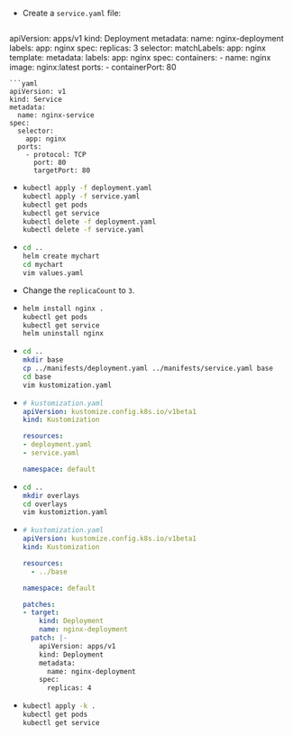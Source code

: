 * Create a `service.yaml` file:
  ```yaml
apiVersion: apps/v1
kind: Deployment
metadata:
  name: nginx-deployment
  labels:
    app: nginx
spec:
  replicas: 3
  selector:
    matchLabels:
      app: nginx
  template:
    metadata:
      labels:
        app: nginx
    spec:
      containers:
        - name: nginx
          image: nginx:latest
          ports:
            - containerPort: 80


  ```
  ```yaml
  apiVersion: v1
  kind: Service
  metadata:
    name: nginx-service
  spec:
    selector:
      app: nginx
    ports:
      - protocol: TCP
        port: 80
        targetPort: 80
  ```

* ```bash
  kubectl apply -f deployment.yaml
  kubectl apply -f service.yaml
  kubectl get pods
  kubectl get service
  kubectl delete -f deployment.yaml
  kubectl delete -f service.yaml
  ```

* ```bash
  cd ..
  helm create mychart
  cd mychart
  vim values.yaml
  ```

* Change the `replicaCount` to `3`.

* ```bash
  helm install nginx .
  kubectl get pods
  kubectl get service
  helm uninstall nginx
  ```

* ```bash
  cd ..
  mkdir base
  cp ../manifests/deployment.yaml ../manifests/service.yaml base
  cd base
  vim kustomization.yaml
  ```

* ```yaml
  # kustomization.yaml
  apiVersion: kustomize.config.k8s.io/v1beta1
  kind: Kustomization
  
  resources:
  - deployment.yaml
  - service.yaml
  
  namespace: default
  ```

* ```bash
  cd ..
  mkdir overlays
  cd overlays
  vim kustomiztion.yaml
  ```

* ```yaml
  # kustomization.yaml
  apiVersion: kustomize.config.k8s.io/v1beta1
  kind: Kustomization
  
  resources:
    - ../base
  
  namespace: default
  
  patches:
  - target:
      kind: Deployment
      name: nginx-deployment
    patch: |-
      apiVersion: apps/v1
      kind: Deployment
      metadata:
        name: nginx-deployment
      spec:
        replicas: 4
  ```

* ```bash
  kubectl apply -k .
  kubectl get pods
  kubectl get service
  ```